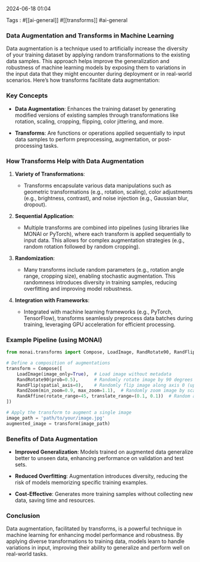 2024-06-18 01:04

Tags : #[[ai-general]] #[[transforms]]  #ai-general


### Data Augmentation and Transforms in Machine Learning

Data augmentation is a technique used to artificially increase the diversity of your training dataset by applying random transformations to the existing data samples. This approach helps improve the generalization and robustness of machine learning models by exposing them to variations in the input data that they might encounter during deployment or in real-world scenarios. Here’s how transforms facilitate data augmentation:

### Key Concepts

- **Data Augmentation**: Enhances the training dataset by generating modified versions of existing samples through transformations like rotation, scaling, cropping, flipping, color jittering, and more.

- **Transforms**: Are functions or operations applied sequentially to input data samples to perform preprocessing, augmentation, or post-processing tasks.

### How Transforms Help with Data Augmentation

1. **Variety of Transformations**:
   - Transforms encapsulate various data manipulations such as geometric transformations (e.g., rotation, scaling), color adjustments (e.g., brightness, contrast), and noise injection (e.g., Gaussian blur, dropout).

2. **Sequential Application**:
   - Multiple transforms are combined into pipelines (using libraries like MONAI or PyTorch), where each transform is applied sequentially to input data. This allows for complex augmentation strategies (e.g., random rotation followed by random cropping).

3. **Randomization**:
   - Many transforms include random parameters (e.g., rotation angle range, cropping size), enabling stochastic augmentation. This randomness introduces diversity in training samples, reducing overfitting and improving model robustness.

4. **Integration with Frameworks**:
   - Integrated with machine learning frameworks (e.g., PyTorch, TensorFlow), transforms seamlessly preprocess data batches during training, leveraging GPU acceleration for efficient processing.

### Example Pipeline (using MONAI)

```python
from monai.transforms import Compose, LoadImage, RandRotate90, RandFlip, RandZoom, RandAffine

# Define a composition of augmentations
transform = Compose([
    LoadImage(image_only=True),  # Load image without metadata
    RandRotate90(prob=0.5),      # Randomly rotate image by 90 degrees (50% probability)
    RandFlip(spatial_axis=0),    # Randomly flip image along axis 0 (up-down flip)
    RandZoom(min_zoom=0.9, max_zoom=1.1),  # Randomly zoom image by scale factor
    RandAffine(rotate_range=45, translate_range=(0.1, 0.1))  # Random affine transformation
])

# Apply the transform to augment a single image
image_path = 'path/to/your/image.jpg'
augmented_image = transform(image_path)
```

### Benefits of Data Augmentation

- **Improved Generalization**: Models trained on augmented data generalize better to unseen data, enhancing performance on validation and test sets.

- **Reduced Overfitting**: Augmentation introduces diversity, reducing the risk of models memorizing specific training examples.

- **Cost-Effective**: Generates more training samples without collecting new data, saving time and resources.

### Conclusion

Data augmentation, facilitated by transforms, is a powerful technique in machine learning for enhancing model performance and robustness. By applying diverse transformations to training data, models learn to handle variations in input, improving their ability to generalize and perform well on real-world tasks.